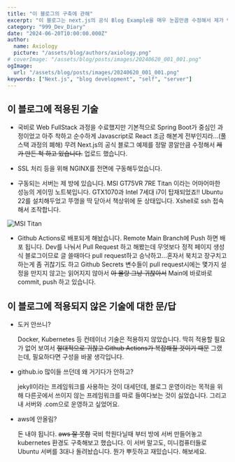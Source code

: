 ```yaml
---
title: "이 블로그의 구축에 관해"
excerpt: "이 블로그는 next.js의 공식 Blog Example을 매우 눈꼽만큼 수정해서 제가 만든척 하고 있는 것입니다."
category: "999_Dev_Diary"
date: "2024-06-20T10:00:00.000Z"
author:
  name: Axiology
  picture: "/assets/blog/authors/axiology.png"
# coverImage: "/assets/blog/posts/images/20240620_001_001.png"
ogImage:
  url: "/assets/blog/posts/images/20240620_001_001.png"
keywords: ["Next.js", "blog development", "self", "server"]
---
```




## 이 블로그에 적용된 기술

- 국비로 Web FullStack 과정을 수료했지만 기본적으로 Spring Boot가 중심인 과정이었고 아주 착하고 순수하게 Javascript로 React 조금 해본게 전부인지라...(풀 스택 과정의 폐해) 무려 Next.js의 공식 블로그 예제를 정말 콩알만큼 수정해서 ~~제가 만든 척 하고 있습니다.~~ 업로드 했습니다.
  
- SSL 처리 등을 위해 NGINX를 전면에 구동해두었습니다.

- 구동되는 서버는 제 방에 있습니다. MSI GT75VR 7RE Titan 이라는 어마어마한 성능의 게이밍 노트북입니다.  GTX1070과 Intel 7세대 i7이 탑재되었죠!! Ubuntu 22를 설치해두었고 뚜껑을 딱 닫아서 책상위에 둔 상태입니다. Xshell로 ssh 접속해서 조작합니다.

![MSI Titan](/assets/blog/posts/images/20240620_002_001.png)

- Github Actions로 배포되게 해놨습니다. Remote Main Branch에 Push 하면 배포 됩니다. Dev를 나눠서 Pull Request 하고 해봤는데 무엇보다 정적 페이지 생성식 블로그이므로 글 쓸때마다 pull request하고 승낙하고...혼자서 북치고 장구치고 하는게 좀 귀찮기도 하고 Github Secrets 변수들이 pull request시에는 몇가지 설정을 만지지 않고는 읽어지지 않아서 ~~아 몰랑 그냥 귀찮아서~~ Main에 바로바로 commit, push 하고 있습니다.


## 이 블로그에 적용되지 않은 기술에 대한 문/답

- 도커 안쓰니? 
  
  Docker, Kubernetes 등 컨테이너 기술은 적용하지 않았습니다. 딱히 적용할 필요가 없어 보여서 ~~절대적으로 귀찮고 Github Actions가 복잡해질 것이기 때문~~ 그랬는데, 필요하다면 구성을 바꿀 생각입니다.


- github.io 많이들 쓰던데 왜 거기다가 안하고?
  
  jekyll이라는 프레임워크를 사용하는 것이 대세던데, 블로그 운영이라는 목적을 위해 다른곳에서 쓰이지 않는 프레임워크를 따로 들여다보는 것이 싫었습니다. 그리고 내 서버와 .com으로 운영하고 싶었어요.

- aws에 안올림?
  
  돈 내야 됩니다. ~~aws 잘 못함~~ 국비 학원다닐때 부터 방에 서버 만들어놓고 kubernetes 환경도 구축해보고 했습니다. 이 서버 말고도, 미니컴퓨터들로 Ubuntu 서버를 3대나 돌려놨습니다. 뭔가 뿌듯하고 재밌습니다. 해보세요.